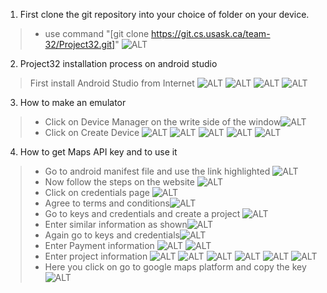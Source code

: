 1. First clone the git repository into your choice of folder on your device.
> - use command "[git clone https://git.cs.usask.ca/team-32/Project32.git]" 
![ALT](./images_readme/1.png)
2. Project32 installation process on android studio
> First install Android Studio from Internet
>![ALT](./images_readme/2.png) ![ALT](./images_readme/3.png) ![ALT](./images_readme/4.png) ![ALT](./images_readme/5.png)

3. How to make an emulator
> - Click on Device Manager on the write side of the window![ALT](./images_readme/6.png)
> - Click on Create Device ![ALT](./images_readme/7.png) ![ALT](./images_readme/8.png) ![ALT](./images_readme/9.png)
>   ![ALT](./images_readme/10.png) ![ALT](./images_readme/11.png)

4. How to get Maps API key and to use it
>   - Go to android manifest file and use the link highlighted ![ALT](./images_readme/12.png)
>   - Now follow the steps on the website ![ALT](./images_readme/13.png)
>  - Click on credentials page ![ALT](./images_readme/14.png) 
> - Agree to terms and conditions![ALT](./images_readme/15.png) 
> - Go to keys and credentials and create a project 
> ![ALT](./images_readme/16.png) 
> - Enter similar information as shown![ALT](./images_readme/17.png) 
> - Again go to keys and credentials![ALT](./images_readme/18.png) 
> - Enter Payment information ![ALT](./images_readme/19.png) 
> ![ALT](./images_readme/20.png) 
> - Enter project information ![ALT](./images_readme/21.png) 
> ![ALT](./images_readme/22.png) 
> ![ALT](./images_readme/22.png) 
> ![ALT](./images_readme/23.png) 
> ![ALT](./images_readme/24.png) 
> ![ALT](./images_readme/25.png)
> - Here you click on go to google maps platform and copy the key![ALT](./images_readme/26.png)





